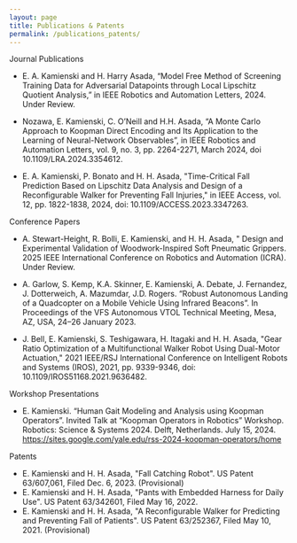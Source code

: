 ```yaml
---
layout: page
title: Publications & Patents
permalink: /publications_patents/
---
```

Journal Publications
- E. A. Kamienski and H. Harry Asada, “Model Free Method of Screening Training Data for Adversarial Datapoints through Local Lipschitz Quotient Analysis,” in IEEE Robotics and Automation Letters, 2024. Under Review.

- Nozawa, E. Kamienski, C. O’Neill and H.H. Asada, “A Monte Carlo Approach to Koopman Direct Encoding and Its Application to the Learning of Neural-Network Observables”, in IEEE Robotics and Automation Letters, vol. 9, no. 3, pp. 2264-2271, March 2024, doi 10.1109/LRA.2024.3354612.

- E. A. Kamienski, P. Bonato and H. H. Asada, "Time-Critical Fall Prediction Based on Lipschitz Data Analysis and Design of a Reconfigurable Walker for Preventing Fall Injuries," in IEEE Access, vol. 12, pp. 1822-1838, 2024, doi: 10.1109/ACCESS.2023.3347263.

Conference Papers

- A. Stewart-Height, R. Bolli, E. Kamienski, and H. H. Asada, " Design and Experimental Validation of Woodwork-Inspired Soft Pneumatic Grippers. 2025 IEEE International Conference on Robotics and Automation (ICRA). Under Review.

- A. Garlow, S. Kemp, K.A. Skinner, E. Kamienski, A. Debate, J. Fernandez, J. Dotterweich, A. Mazumdar, J.D. Rogers. “Robust Autonomous Landing of a Quadcopter on a Mobile Vehicle Using Infrared Beacons”. In Proceedings of the VFS Autonomous VTOL Technical Meeting, Mesa, AZ, USA, 24–26 January 2023.

- J. Bell, E. Kamienski, S. Teshigawara, H. Itagaki and H. H. Asada, "Gear Ratio Optimization of a Multifunctional Walker Robot Using Dual-Motor Actuation," 2021 IEEE/RSJ International Conference on Intelligent Robots and Systems (IROS), 2021, pp. 9339-9346, doi: 10.1109/IROS51168.2021.9636482. 

Workshop Presentations

- E. Kamienski. “Human Gait Modeling and Analysis using Koopman Operators”. Invited Talk at “Koopman Operators in Robotics” Workshop. Robotics: Science & Systems 2024. Delft, Netherlands. July 15, 2024. https://sites.google.com/yale.edu/rss-2024-koopman-operators/home

Patents

- E. Kamienski and H. H. Asada, "Fall Catching Robot". US Patent 63/607,061, Filed Dec. 6, 2023. (Provisional) 
- E. Kamienski and H. H. Asada, "Pants with Embedded Harness for Daily Use". US Patent 63/342601, Filed May 16, 2022.  
- E. Kamienski and H. H. Asada, "A Reconfigurable Walker for Predicting and Preventing Fall of Patients". US Patent 63/252367, Filed May 10, 2021. (Provisional)  

